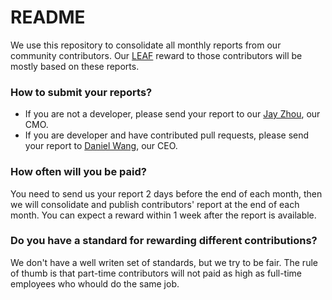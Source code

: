 # README

We use this repository to consolidate all monthly reports from our community contributors. Our [LEAF](https://medium.com/loopring-protocol/a-brief-introduction-to-the-loopring-ecosystem-advancement-fund-2184c024b7df) reward to those contributors will be mostly based on these reports.

### How to submit your reports?

- If you are not a developer, please send your report to our [Jay Zhou](mailto:jay@loopring.org), our CMO.
- If you are developer and have contributed pull requests, please send your report to [Daniel Wang](mailto:daniel@loopring.org), our CEO.

### How often will you be paid?

You need to send us your report 2 days before the end of each month, then we will consolidate and publish contributors' report at the end of each month. You can expect a reward within 1 week after the report is available.

### Do you have a standard for rewarding different contributions?

We don't have a well writen set of standards, but we  try to be fair. The rule of thumb is that part-time contributors will not paid as high as full-time employees who whould do the same job.
